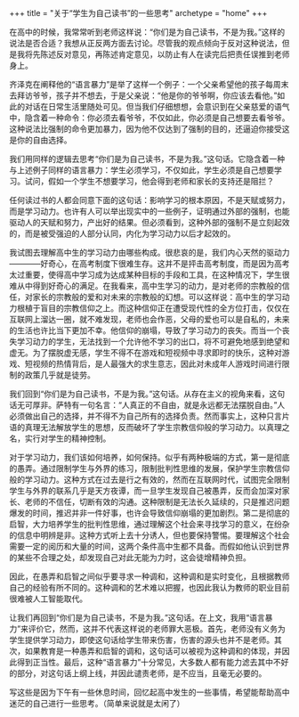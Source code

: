 +++
title = "关于“学生为自己读书”的一些思考"
archetype = "home"
+++

在高中的时候，我常常听到老师这样说：“你们是为自己读书，不是为我。”这样的说法是否合适？我想从正反两方面去讨论。尽管我的观点倾向于反对这种说法，但是我将先陈述反对意见，再陈述肯定意见，以防止有人在读完后把责任误推到老师身上。

齐泽克在阐释他的“语言暴力”是举了这样一个例子：一个父亲希望他的孩子每周末去拜访爷爷，孩子并不想去，于是父亲说：“他是你的爷爷啊，你应该去看他。”如此的对话在日常生活里随处可见。但当我们仔细想想，会意识到在父亲慈爱的语气中，隐含着一种命令：你必须去看爷爷，不仅如此，你必须是自己想要去看爷爷。这种说法比强制的命令更加暴力，因为他不仅达到了强制的目的，还逼迫你接受这是你的自由选择。

我们用同样的逻辑去思考“你们是为自己读书，不是为我。”这句话。它隐含着一种与上述例子同样的语言暴力：学生必须学习，不仅如此，学生必须是自己想要学习。试问，假如一个学生不想要学习，他会得到老师和家长的支持还是阻拦？

任何读过书的人都会同意下面的这句话：影响学习的根本原因，不是天赋或努力，而是学习动力。也许有人可以举出现实中的一些例子，证明通过外部的强制，也能驱动人的天赋和努力，产出好的结果。但必须看到，这种外部的强制不是立刻起效的，而是被受强迫的人部分认同，内化为学习动力以后才起效的。

我试图去理解高中生的学习动力由哪些构成。很悲哀的是，我们内心天然的驱动力————好奇心，在高考制度下很难生存。这并不是抨击高考制度，而是因为高考太过重要，使得高中学习成为达成某种目标的手段和工具，在这种情况下，学生很难从中得到好奇心的满足。在我看来，高中生学习的动力，是对老师的宗教般的信任，对家长的宗教般的爱和对未来的宗教般的幻想。可以这样说：高中生的学习动力根植于盲目的宗教信仰之上。而这种信仰正在遭受现代性的全方位打击，仅仅在互联网上溜达一圈，就不难发现，老师也会作恶，父母的爱也可以是自私的，未来的生活也许比当下更加不幸。他信仰的崩塌，导致了学习动力的丧失。而当一个丧失学习动力的学生，无法找到一个允许他不学习的出口，将不可避免地感到绝望和虚无。为了摆脱虚无感，学生不得不在游戏和短视频中寻求即时的快乐，这种对游戏、短视频的热情背后，是人最强大的求生意志，因此对未成年人游戏时间进行限制的政策几乎就是徒劳。

我们回到“你们是为自己读书，不是为我。”这句话。从存在主义的视角来看，这句话无可厚非。萨特有一句名言：“人真正的不自由，就是永远都无法摆脱自由。”人必须做出自己的选择，并不得不为自己所有的选择负责。然而事实上，这种只言片语的真理无法解放学生的思想，反而破坏了学生宗教信仰般的学习动力。以真理之名，实行对学生的精神控制。

对于学习动力，我们该如何培养，如何保持。似乎有两种极端的方式，第一是彻底的愚弄。通过限制学生与外界的练习，限制批判性思维的发展，保护学生宗教信仰般的学习动力。这种方式在过去是行之有效的，然而在互联网时代，试图完全限制学生与外界的联系几乎是天方夜谭，而一旦学生发现自己被愚弄，反而会加深对家长、老师的不信任，切断有效的沟通。这种限制是无法长久延续的，只是推迟问题爆发的时间，推迟并非一件好事，也许会导致信仰崩塌的更加剧烈。第二是彻底的启智，大力培养学生的批判性思维，通过理解这个社会来寻找学习的意义，在纷杂的信息中明辨是非。这种方式听上去十分诱人，但也要保持警惕。要理解这个社会需要一定的阅历和大量的时间，这两个条件高中生都不具备。而假如他认识到世界的某些不合理之处，却发现自己对此无能为力时，这会徒增精神负担。

因此，在愚弄和启智之间似乎要寻求一种调和，这种调和是实时变化，且根据教师自己的经验有所不同的。这种调和的艺术难以把握，也因此我认为教师的职业目前很难被人工智能取代。

让我们再回到“你们是为自己读书，不是为我。”这句话。在上文，我用“语言暴力”来评价它，然而，这并不代表这样说的老师罪大恶极。首先，老师没有义务为学生提供学习动力，即使这句话给学生带来伤害，伤害的源头也并不是老师。其次，如果教育是一种愚弄和启智的调和，这句话可以被视为这种调和的体现，并因此得到正当性。最后，这种“语言暴力”十分常见，大多数人都有能力滤去其中不好的部分，对这句话上纲上线，并因此谴责老师，是不应当，且毫无必要的。

写这些是因为下午有一些休息时间，回忆起高中发生的一些事情，希望能帮助高中迷茫的自己进行一些思考。（简单来说就是太闲了）

